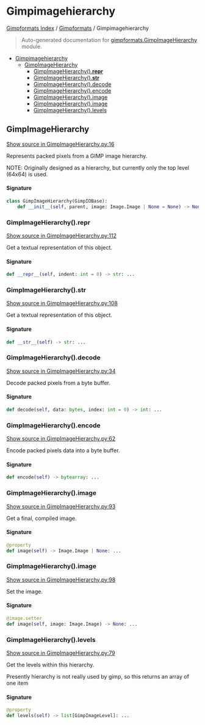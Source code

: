 # Gimpimagehierarchy

[Gimpformats Index](../README.md#gimpformats-index) / [Gimpformats](./index.md#gimpformats) / Gimpimagehierarchy

> Auto-generated documentation for [gimpformats.GimpImageHierarchy](../../../gimpformats/GimpImageHierarchy.py) module.

- [Gimpimagehierarchy](#gimpimagehierarchy)
  - [GimpImageHierarchy](#gimpimagehierarchy)
    - [GimpImageHierarchy().__repr__](#gimpimagehierarchy()__repr__)
    - [GimpImageHierarchy().__str__](#gimpimagehierarchy()__str__)
    - [GimpImageHierarchy().decode](#gimpimagehierarchy()decode)
    - [GimpImageHierarchy().encode](#gimpimagehierarchy()encode)
    - [GimpImageHierarchy().image](#gimpimagehierarchy()image)
    - [GimpImageHierarchy().image](#gimpimagehierarchy()image-1)
    - [GimpImageHierarchy().levels](#gimpimagehierarchy()levels)

## GimpImageHierarchy

[Show source in GimpImageHierarchy.py:16](../../../gimpformats/GimpImageHierarchy.py#L16)

Represents packed pixels from a GIMP image hierarchy.

NOTE: Originally designed as a hierarchy, but currently only the top level (64x64) is used.

#### Signature

```python
class GimpImageHierarchy(GimpIOBase):
    def __init__(self, parent, image: Image.Image | None = None) -> None: ...
```

### GimpImageHierarchy().__repr__

[Show source in GimpImageHierarchy.py:112](../../../gimpformats/GimpImageHierarchy.py#L112)

Get a textual representation of this object.

#### Signature

```python
def __repr__(self, indent: int = 0) -> str: ...
```

### GimpImageHierarchy().__str__

[Show source in GimpImageHierarchy.py:108](../../../gimpformats/GimpImageHierarchy.py#L108)

Get a textual representation of this object.

#### Signature

```python
def __str__(self) -> str: ...
```

### GimpImageHierarchy().decode

[Show source in GimpImageHierarchy.py:34](../../../gimpformats/GimpImageHierarchy.py#L34)

Decode packed pixels from a byte buffer.

#### Signature

```python
def decode(self, data: bytes, index: int = 0) -> int: ...
```

### GimpImageHierarchy().encode

[Show source in GimpImageHierarchy.py:62](../../../gimpformats/GimpImageHierarchy.py#L62)

Encode packed pixels data into a byte buffer.

#### Signature

```python
def encode(self) -> bytearray: ...
```

### GimpImageHierarchy().image

[Show source in GimpImageHierarchy.py:93](../../../gimpformats/GimpImageHierarchy.py#L93)

Get a final, compiled image.

#### Signature

```python
@property
def image(self) -> Image.Image | None: ...
```

### GimpImageHierarchy().image

[Show source in GimpImageHierarchy.py:98](../../../gimpformats/GimpImageHierarchy.py#L98)

Set the image.

#### Signature

```python
@image.setter
def image(self, image: Image.Image) -> None: ...
```

### GimpImageHierarchy().levels

[Show source in GimpImageHierarchy.py:79](../../../gimpformats/GimpImageHierarchy.py#L79)

Get the levels within this hierarchy.

Presently hierarchy is not really used by gimp,
so this returns an array of one item

#### Signature

```python
@property
def levels(self) -> list[GimpImageLevel]: ...
```